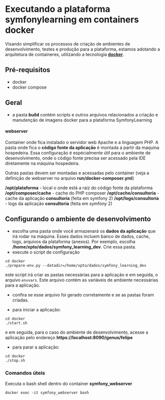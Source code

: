 # Executando a plataforma symfonylearning em containers docker

Visando simplificar os processos de criação de ambientes de desenvolvimento, testes e produção para a plataforma, estamos
adotando a arquitetura de containeres, utilizando a tecnologia [**docker**](https://www.docker.com/).






## Pré-requisitos

- docker
- docker compose  


## Geral

- a pasta **build** contém scripts e outros arquivos relacionados a criação e manutenção de imagens docker para a plataforma SymfonyLearning


#### webserver

Container onde fica instalado o servidor web Apache e a linguagem PHP. A pasta onde fica o **código fonte da aplicação** é montada a
partir da maquina hospedeira. Essa configuração é espécialmente útil para o ambiente de desenvolvimento, onde o código fonte
precisa ser acessado pela IDE diretamente na máquina hospedeira.

Outras pastas devem ser montadas e acessadas pelo container (veja a definição de webserver no arquivo **run/docker-composer.yml**)

__/opt/plataforma__ - local o onde está a raiz do código fonte da plataforma
__/opt/composer/cache__ - cache do PHP composer
__/opt/cache/consultoria__ - cache da aplicação **consultoria** (feita em symfony 2)
__/opt/logs/consultoria__ - logs da aplicação **consultoria** (feita em symfony 2)


## Configurando o ambiente de desenvolvimento

- escolha uma pasta onde você armazenará os **dados da aplicação** que irá rodar na máquina. Esses dados incluem banco de
dados, cache, logs, arquivos da plataforma (anexos). Por exemplo, escolha **/home/xpto/dados/symfony_learning_dev**. Crie essa 
pasta.
- execute o script de configuração

```
cd docker
./prepare-env.py --datadir=/home/xpto/dados/symfony_learning_dev
``` 

este script irá criar as pastas necessárias para a aplicação e em seguida, o  arquivo ```envvars```. Este arquivo contém
as variáveis de ambiente necessárias para a aplicação.

- confira se esse arquivo foi gerado corretamente e se as pastas foram criadas.

- para iniciar a aplicação:

```
cd docker
./start.sh
```

e em seguida, para o caso do ambiente de desenvolvimento, acesse a aplicação pelo endereço **https://localhost:8090/genus/felipe**


- para parar a aplicação:

```
cd docker
./stop.sh
```

### Comandos úteis

Executa o bash shell dentro do container **symfony_webserver** 
```
docker exec -it symfony_webserver bash
```




